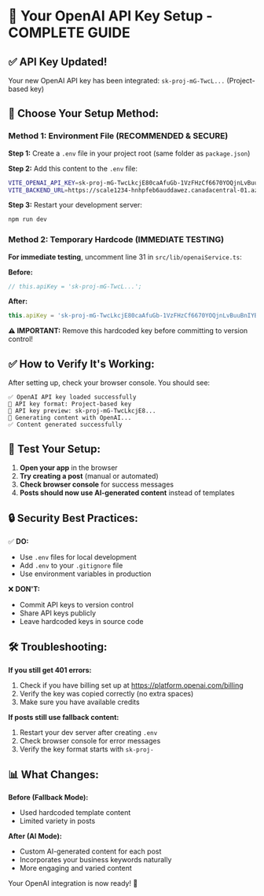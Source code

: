 # 🔑 Your OpenAI API Key Setup - COMPLETE GUIDE

## ✅ API Key Updated!
Your new OpenAI API key has been integrated: `sk-proj-mG-TwcL...` (Project-based key)

## 🚀 Choose Your Setup Method:

### Method 1: Environment File (RECOMMENDED & SECURE)

**Step 1:** Create a `.env` file in your project root (same folder as `package.json`)

**Step 2:** Add this content to the `.env` file:
```bash
VITE_OPENAI_API_KEY=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
VITE_BACKEND_URL=https://scale1234-hnhpfeb6auddawez.canadacentral-01.azurewebsites.net
```

**Step 3:** Restart your development server:
```bash
npm run dev
```

### Method 2: Temporary Hardcode (IMMEDIATE TESTING)

**For immediate testing**, uncomment line 31 in `src/lib/openaiService.ts`:

**Before:**
```typescript
// this.apiKey = 'sk-proj-mG-TwcL...';
```

**After:**
```typescript
this.apiKey = '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';
```

**⚠️ IMPORTANT:** Remove this hardcoded key before committing to version control!

## ✅ How to Verify It's Working:

After setting up, check your browser console. You should see:

```
✅ OpenAI API key loaded successfully
🔑 API key format: Project-based key
🔑 API key preview: sk-proj-mG-TwcLkcjE8...
🤖 Generating content with OpenAI...
✅ Content generated successfully
```

## 🎯 Test Your Setup:

1. **Open your app** in the browser
2. **Try creating a post** (manual or automated)
3. **Check browser console** for success messages
4. **Posts should now use AI-generated content** instead of templates

## 🔒 Security Best Practices:

✅ **DO:**
- Use `.env` files for local development
- Add `.env` to your `.gitignore` file
- Use environment variables in production

❌ **DON'T:**
- Commit API keys to version control
- Share API keys publicly
- Leave hardcoded keys in source code

## 🛠️ Troubleshooting:

**If you still get 401 errors:**
1. Check if you have billing set up at https://platform.openai.com/billing
2. Verify the key was copied correctly (no extra spaces)
3. Make sure you have available credits

**If posts still use fallback content:**
1. Restart your dev server after creating `.env`
2. Check browser console for error messages
3. Verify the key format starts with `sk-proj-`

## 📊 What Changes:

**Before (Fallback Mode):**
- Used hardcoded template content
- Limited variety in posts

**After (AI Mode):**
- Custom AI-generated content for each post
- Incorporates your business keywords naturally
- More engaging and varied content

Your OpenAI integration is now ready! 🎉
